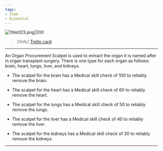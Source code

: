 ```yaml
---
tags:
- Item
- Essential
---
```


![1tile023.png\|200](/Items/archived/Organ%20Procurement%20Scalpels%20-%20Attachments/6718845db30472d958dd7db1.png)

> [!info] [Trello card](https://trello.com/c/pYZLWrbE/148-organ-procurement-scalpels)

---

An Organ Procurement Scalpel is used to extract the organ it is named after in organ transplant surgery. There is one type for each organ as follows: brain, heart, lungs, liver, and kidneys.

- The scalpel for the brain has a Medical skill check of 100 to reliably remove the brain.

- The scalpel for the heart has a Medical skill check of 60 to reliably remove the heart.

- The scalpel for the lungs has a Medical skill check of 50 to reliably remove the lungs.

- The scalpel for the liver has a Medical skill check of 40 to reliably remove the liver.

- The scalpel for the kidneys has a Medical skill check of 30 to reliably remove the kidneys.

---

